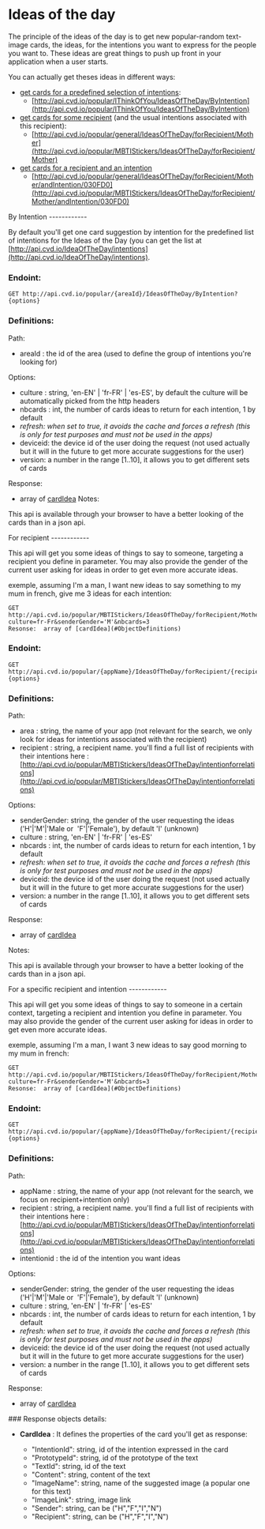 # Ideas of the day

The principle of the ideas of the day is to get new popular-random text-image cards, the ideas, for the intentions you want to express for the people you want to.
These ideas are great things to push up front in your application when a user starts.

You can actually get theses ideas in different ways:

* [get cards for a predefined selection of intentions](#ByIntention):
  * [http://api.cvd.io/popular/IThinkOfYou/IdeasOfTheDay/ByIntention](http://api.cvd.io/popular/IThinkOfYou/IdeasOfTheDay/ByIntention)
* [get cards for some recipient](#ForRecipient) (and the usual intentions associated with this recipient):
  * [http://api.cvd.io/popular/general/IdeasOfTheDay/forRecipient/Mother](http://api.cvd.io/popular/MBTIStickers/IdeasOfTheDay/forRecipient/Mother)
* [get cards for a recipient and an intention](#ForIntentionAndRecipient)
  * [http://api.cvd.io/popular/general/IdeasOfTheDay/forRecipient/Mother/andIntention/030FD0](http://api.cvd.io/popular/MBTIStickers/IdeasOfTheDay/forRecipient/Mother/andIntention/030FD0)
  
<a name="ByIntention">
By Intention
------------
 
 By default you'll get one card suggestion by intention for the predefined list of intentions for the Ideas of the Day (you can get the list
 at [http://api.cvd.io/IdeaOfTheDay/intentions](http://api.cvd.io/IdeaOfTheDay/intentions).
 
### Endoint:
 
    GET http://api.cvd.io/popular/{areaId}/IdeasOfTheDay/ByIntention?{options}
    
### Definitions:

Path:

* areaId : the id of the area (used to define the group of intentions you're looking for)
    
Options: 

* culture : string, 'en-EN' | 'fr-FR' | 'es-ES', by default the culture will be automatically picked from the http headers
* nbcards : int, the number of cards ideas to return for each intention, 1 by default
* _refresh: when set to true, it avoids the cache and forces a refresh (this is only for test purposes and must not be used in the apps)_
* deviceid: the device id of the user doing the request (not used actually but it will in the future to get more accurate suggestions for the user)
* version: a number in the range [1..10], it allows you to get different sets of cards
 
Response:

* array of [cardIdea](#ObjectDefinitions)
Notes:

This api is available through your browser to have a better looking of the cards than in a json api.



<a name="ForRecipient">
For recipient
------------

This api will get you some ideas of things to say to someone, targeting a recipient you define in parameter. You may also provide the gender
of the current user asking for ideas in order to get even more accurate ideas.

exemple, assuming I'm a man, I want new ideas to say something to my mum in french, give me 3 ideas for each intention:

    GET http://api.cvd.io/popular/MBTIStickers/IdeasOfTheDay/forRecipient/Mother?culture=fr-Fr&senderGender='M'&nbcards=3
    Resonse:  array of [cardIdea](#ObjectDefinitions)
    
### Endoint:
 
    GET http://api.cvd.io/popular/{appName}/IdeasOfTheDay/forRecipient/{recipient}?{options}
    
### Definitions:

Path:

* area : string, the name of your app (not relevant for the search, we only look for ideas for intentions associated with the recipient)
* recipient : string, a recipient name. you'll find a full list of recipients with their intentions here : [http://api.cvd.io/popular/MBTIStickers/IdeasOfTheDay/intentionforrelations](http://api.cvd.io/popular/MBTIStickers/IdeasOfTheDay/intentionforrelations)
 
Options: 

* senderGender: string, the gender of the user requesting the ideas ('H'|'M'|'Male  or  'F'|'Female'), by default 'I' (unknown)
* culture : string, 'en-EN' | 'fr-FR' | 'es-ES'
* nbcards : int, the number of cards ideas to return for each intention, 1 by default
* _refresh: when set to true, it avoids the cache and forces a refresh (this is only for test purposes and must not be used in the apps)_
* deviceid: the device id of the user doing the request (not used actually but it will in the future to get more accurate suggestions for the user)
* version: a number in the range [1..10], it allows you to get different sets of cards

Response:

* array of [cardIdea](#ObjectDefinitions)
 

Notes:

This api is available through your browser to have a better looking of the cards than in a json api.


<a name="ForIntentionAndRecipient">
For a specific recipient and intention
------------

This api will get you some ideas of things to say to someone in a certain context, targeting a recipient and intention you define in parameter. You may also provide the gender of the current user asking for ideas in order to get even more accurate ideas.

exemple, assuming I'm a man, I want 3 new ideas to say good morning to my mum in french:

    GET http://api.cvd.io/popular/MBTIStickers/IdeasOfTheDay/forRecipient/Mother/andIntention/030FD0?culture=fr-Fr&senderGender='M'&nbcards=3
    Resonse:  array of [cardIdea](#ObjectDefinitions)
    
### Endoint:
 
    GET http://api.cvd.io/popular/{appName}/IdeasOfTheDay/forRecipient/{recipient}/andIntention/{intentionId}?{options}
    
### Definitions:

Path:

* appName : string, the name of your app (not relevant for the search, we focus on recipient+intention only)
* recipient : string, a recipient name. you'll find a full list of recipients with their intentions here : [http://api.cvd.io/popular/MBTIStickers/IdeasOfTheDay/intentionforrelations](http://api.cvd.io/popular/MBTIStickers/IdeasOfTheDay/intentionforrelations)
* intentionid : the id of the intention you want ideas
 
Options: 

* senderGender: string, the gender of the user requesting the ideas ('H'|'M'|'Male  or  'F'|'Female'), by default 'I' (unknown)
* culture : string, 'en-EN' | 'fr-FR' | 'es-ES'
* nbcards : int, the number of cards ideas to return for each intention, 1 by default
* _refresh: when set to true, it avoids the cache and forces a refresh (this is only for test purposes and must not be used in the apps)_
* deviceid: the device id of the user doing the request (not used actually but it will in the future to get more accurate suggestions for the user)
* version: a number in the range [1..10], it allows you to get different sets of cards

Response:

* array of [cardIdea](#ObjectDefinitions)
 
<a name="ObjectDefinitions">
### Response objects details:

- **CardIdea** : It defines the properties of the card you'll get as response:

     - "IntentionId": string, id of the intention expressed in the card
     - "PrototypeId": string, id of the prototype of the text
     - "TextId": string, id of the text
     - "Content": string, content of the text
     - "ImageName": string, name of the suggested image (a popular one for this text)
     - "ImageLink": string, image link
     - "Sender": string, can be ("H","F","I","N")
     - "Recipient": string, can be ("H","F","I","N")

      
